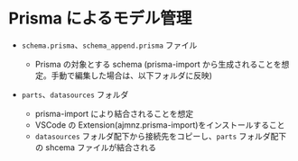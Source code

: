 # Prisma によるモデル管理

- `schema.prisma`、`schema_append.prisma` ファイル

  - Prisma の対象とする schema (prisma-import から生成されることを想定。手動で編集した場合は、以下フォルダに反映)

- `parts`、`datasources` フォルダ

  - prisma-import により結合されることを想定
  - VSCode の Extension(ajmnz.prisma-import)をインストールすること
  - `datasources` フォルダ配下から接続先をコピーし、`parts` フォルダ配下の shcema ファイルが結合される
